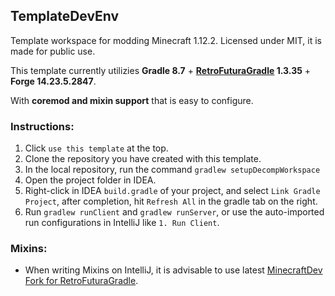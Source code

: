 ## TemplateDevEnv

Template workspace for modding Minecraft 1.12.2. Licensed under MIT, it is made for public use.

This template currently utilizies **Gradle 8.7** + **[RetroFuturaGradle](https://github.com/GTNewHorizons/RetroFuturaGradle) 1.3.35** + **Forge 14.23.5.2847**.

With **coremod and mixin support** that is easy to configure.

### Instructions:

1. Click `use this template` at the top.
2. Clone the repository you have created with this template.
3. In the local repository, run the command `gradlew setupDecompWorkspace`
4. Open the project folder in IDEA.
5. Right-click in IDEA `build.gradle` of your project, and select `Link Gradle Project`, after completion, hit `Refresh All` in the gradle tab on the right.
6. Run `gradlew runClient` and `gradlew runServer`, or use the auto-imported run configurations in IntelliJ like `1. Run Client`.

### Mixins:

- When writing Mixins on IntelliJ, it is advisable to use latest [MinecraftDev Fork for RetroFuturaGradle](https://github.com/eigenraven/MinecraftDev/releases).